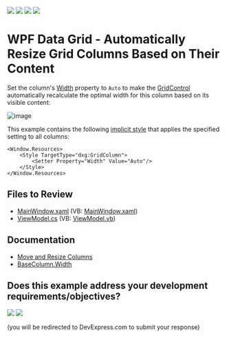<!-- default badges list -->
![](https://img.shields.io/endpoint?url=https://codecentral.devexpress.com/api/v1/VersionRange/128648085/24.2.1%2B)
[![](https://img.shields.io/badge/Open_in_DevExpress_Support_Center-FF7200?style=flat-square&logo=DevExpress&logoColor=white)](https://supportcenter.devexpress.com/ticket/details/E2042)
[![](https://img.shields.io/badge/📖_How_to_use_DevExpress_Examples-e9f6fc?style=flat-square)](https://docs.devexpress.com/GeneralInformation/403183)
[![](https://img.shields.io/badge/💬_Leave_Feedback-feecdd?style=flat-square)](#does-this-example-address-your-development-requirementsobjectives)
<!-- default badges end -->

# WPF Data Grid - Automatically Resize Grid Columns Based on Their Content

Set the column's [Width](https://docs.devexpress.com/WPF/DevExpress.Xpf.Grid.BaseColumn.Width) property to `Auto` to make the [GridControl](https://docs.devexpress.com/WPF/DevExpress.Xpf.Grid.GridControl) automatically recalculate the optimal width for this column based on its visible content:

![image](https://user-images.githubusercontent.com/65009440/221838472-4471dd29-12e1-48c7-8abb-e9addc80c454.png)

This example contains the following [implicit style](https://learn.microsoft.com/en-us/dotnet/desktop/wpf/controls/how-to-create-apply-style#apply-a-style-implicitly) that applies the specified setting to all columns:

```xaml
<Window.Resources>
    <Style TargetType="dxg:GridColumn">
        <Setter Property="Width" Value="Auto"/>
    </Style>
</Window.Resources>
```

## Files to Review

* [MainWindow.xaml](./CS/MainWindow.xaml) (VB: [MainWindow.xaml](./VB/MainWindow.xaml))
* [ViewModel.cs](./CS/ViewModel.cs) (VB: [ViewModel.vb](./VB/ViewModel.vb))

## Documentation

* [Move and Resize Columns](https://docs.devexpress.com/WPF/6296/controls-and-libraries/data-grid/grid-view-data-layout/columns-and-card-fields/move-and-resize-columns)
* [BaseColumn.Width](https://docs.devexpress.com/WPF/DevExpress.Xpf.Grid.BaseColumn.Width)
<!-- feedback -->
## Does this example address your development requirements/objectives?

[<img src="https://www.devexpress.com/support/examples/i/yes-button.svg"/>](https://www.devexpress.com/support/examples/survey.xml?utm_source=github&utm_campaign=wpf-data-grid-automatically-resize-grid-columns-based-on-their-content&~~~was_helpful=yes) [<img src="https://www.devexpress.com/support/examples/i/no-button.svg"/>](https://www.devexpress.com/support/examples/survey.xml?utm_source=github&utm_campaign=wpf-data-grid-automatically-resize-grid-columns-based-on-their-content&~~~was_helpful=no)

(you will be redirected to DevExpress.com to submit your response)
<!-- feedback end -->
